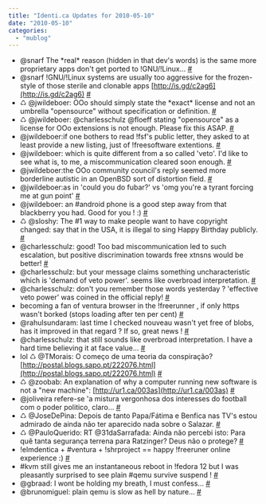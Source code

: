 ```yaml
---
title: "Identi.ca Updates for 2010-05-10"
date: "2010-05-10"
categories: 
  - "mublog"
---
```


- @snarf The \*real\* reason (hidden in that dev's words) is the same more proprietary apps don't get ported to !GNU/!Linux... [#](http://identi.ca/notice/31668479)
- @snarf !GNU/!Linux systems are usually too aggressive for the frozen-style of those sterile and clonable apps [http://is.gd/c2ag6](http://is.gd/c2ag6) [#](http://identi.ca/notice/31668880)
- ♺ @jwildeboer: OOo should simply state the \*exact\* license and not an umbrella "opensource" without specification or definition. [#](http://identi.ca/notice/31700543)
- ♺ @jwildeboer: @charlesschulz @floeff stating "opensource" as a license for OOo extensions is not enough. Please fix this ASAP. [#](http://identi.ca/notice/31701423)
- @jwildeboer:if one bothers to read !fsf's public letter, they asked to at least provide a new listing, just of !freesoftware extentions. [#](http://identi.ca/notice/31711319)
- @jwildeboer: which is quite different from a so called 'veto'. I'd like to see what is, to me, a miscommunication cleared soon enough. [#](http://identi.ca/notice/31711563)
- @jwildeboer:the OOo community council's reply seemed more borderline autistic in an OpenBSD sort of distortion field. [#](http://identi.ca/notice/31711770)
- @jwildeboer:as in 'could you do fubar?' vs 'omg you're a tyrant forcing me at gun point' [#](http://identi.ca/notice/31712009)
- @jwildeboer: an #android phone is a good step away from that blackberry you had. Good for you ! :) [#](http://identi.ca/notice/31712526)
- ♺ @sloshy: The #1 way to make people want to have copyright changed: say that in the USA, it is illegal to sing Happy Birthday publicly. [#](http://identi.ca/notice/31715727)
- @charlesschulz: good! Too bad miscommunication led to such escalation, but positive discrimination towards free xtnsns would be better! [#](http://identi.ca/notice/31718768)
- @charlesschulz: but your message claims something uncharacteristic which is 'demand of veto power'. seems like overbroad interpretation. [#](http://identi.ca/notice/31718981)
- @charlesschulz: don't you remember those words yesterday ? 'effective veto power' was coined in the official reply! [#](http://identi.ca/notice/31719788)
- becoming a fan of ventura browser in the !freerunner , if only https wasn't borked (stops loading after ten per cent) [#](http://identi.ca/notice/31720516)
- @rahulsundaram: last time I checked nouveau wasn't yet free of blobs, has it improved in that regard ? If so, great news ! [#](http://identi.ca/notice/31721654)
- @charlesschulz: that still sounds like overbroad interpretation. I have a hard time believing it at face value... [#](http://identi.ca/notice/31721873)
- lol ♺ @TMorais: O começo de uma teoria da conspiração? [http://postal.blogs.sapo.pt/222076.html](http://postal.blogs.sapo.pt/222076.html) [#](http://identi.ca/notice/31722539)
- ♺ @zoobab: An explanation of why a computer running new software is not a "new machine": [http://ur1.ca/003as](http://ur1.ca/003as) [#](http://identi.ca/notice/31725811)
- @joliveira refere-se 'a mistura vergonhosa dos interesses do football com o poder politico, claro... [#](http://identi.ca/notice/31738371)
- ♺ @JoseDePina: Depois de tanto Papa/Fátima e Benfica nas TV's estou admirado de ainda não ter aparecido nada sobre o Salazar. [#](http://identi.ca/notice/31741390)
- ♺ @PauloQuerido: RT @31daSarrafada: Ainda não percebi isto: Para quê tanta segurança terrena para Ratzinger? Deus não o protege? [#](http://identi.ca/notice/31741730)
- !elmdentica + #ventura + !shrproject == happy !freeruner online experience :) [#](http://identi.ca/notice/31742497)
- #kvm still gives me an instantaneous reboot in !fedora 12 but I was pleasantly surprised to see plain #qemu survive suspend ! [#](http://identi.ca/notice/31743138)
- @gbraad: I wont be holding my breath, I must confess... [#](http://identi.ca/notice/31744332)
- @brunomiguel: plain qemu is slow as hell by nature... [#](http://identi.ca/notice/31744460)
